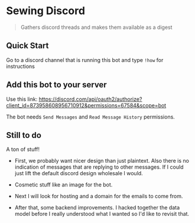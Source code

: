 # Sewing Discord
> Gathers discord threads and makes them available as a digest


## Quick Start

Go to a discord channel that is running this bot and type `!how` for instructions


## Add this bot to your server

Use this link:
https://discord.com/api/oauth2/authorize?client_id=873958608956710912&permissions=67584&scope=bot

The bot needs `Send Messages` and `Read Message History` permissions.  

## Still to do

A ton of stuff!  

- First, we probably want nicer design than just plaintext.  Also there is no indication of messages that are replying to other messages.  If I could just lift the default discord design wholesale I would.

- Cosmetic stuff like an image for the bot.

- Next I will look for hosting and a domain for the emails to come from.  

- After that, some backend improvements.  I hacked together the data model before I really understood what I wanted so I'd like to revisit that.

